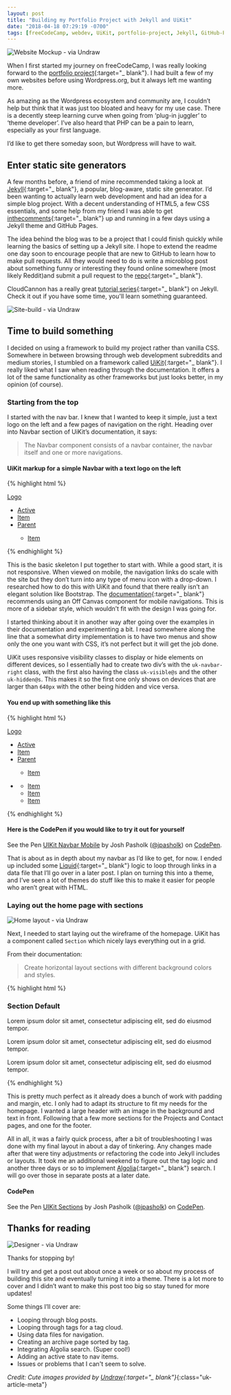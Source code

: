 ```yaml
---
layout: post
title: "Building my Portfolio Project with Jekyll and UiKit"
date: "2018-04-18 07:29:19 -0700"
tags: [freeCodeCamp, webdev, UiKit, portfolio-project, Jekyll, GitHub-Pages]
---
```


![Website Mockup - via Undraw](/img/posts/web-mockup.png)

When I first started my journey on freeCodeCamp, I was really looking forward to the [portfolio project](https://www.freecodecamp.org/challenges/build-a-personal-portfolio-webpage){:target="_ blank"}. I had built a few of my own websites before using Wordpress.org, but it always left me wanting more.

<!--more-->

As amazing as the Wordpress ecosystem and community are, I couldn’t help but think that it was just too bloated and heavy for my use case. There is a decently steep learning curve when going from ‘plug-in juggler’ to ‘theme developer’. I’ve also heard that PHP can be a pain to learn, especially as your first language.

I’d like to get there someday soon, but Wordpress will have to wait.

## Enter static site generators

A few months before, a friend of mine recommended taking a look at [Jekyll](https://jekyllrb.com/){:target="_ blank"}, a popular, blog-aware, static site generator. I’d been wanting to actually learn web development and had an idea for a simple blog project. With a decent understanding of HTML5, a few CSS essentials, and some help from my friend I was able to get [inthecomments](https://inthecomments.today/){:target="_ blank"} up and running in a few days using a Jekyll theme and GitHub Pages.

The idea behind the blog was to be a project that I could finish quickly while learning the basics of setting up a Jekyll site. I hope to extend the readme one day soon to encourage people that are new to GitHub to learn how to make pull requests. All they would need to do is write a microblog post about something funny or interesting they found online somewhere (most likely Reddit)and submit a pull request to the [repo](https://github.com/jpasholk/inthecomments){:target="_ blank"}.

CloudCannon has a really great [tutorial series](https://learn.cloudcannon.com/){:target="_ blank"} on Jekyll. Check it out if you have some time, you'll learn something guaranteed.

![Site-build - via Undraw](/img/posts/site-build.png)

## Time to build something

I decided on using a framework to build my project rather than vanilla CSS. Somewhere in between browsing through web development subreddits and medium stories, I stumbled on a framework called [UiKit](https://getuikit.com/){:target="_ blank"}. I really liked what I saw when reading through the documentation. It offers a lot of the same functionality as other frameworks but just looks better, in my opinion (of course).

### Starting from the top

I started with the nav bar. I knew that I wanted to keep it simple, just a text logo on the left and a few pages of navigation on the right. Heading over into Navbar section of UiKit’s documentation, it says:

>The Navbar component consists of a navbar container, the navbar itself and one or more navigations.

#### UiKit markup for a simple Navbar with a text logo on the left

{%  highlight html %}
<nav class="uk-navbar-container" uk-navbar>
  <div class="uk-navbar-left">
    <a class="uk-navbar-item uk-logo" href="#">Logo</a>
  </div>
  <div class="uk-navbar-right">
    <ul class="uk-navbar-nav">
      <li class="uk-active"><a href="#">Active</a></li>
      <li><a href="#">Item</a></li>
      <li>
        <a href="#">Parent</a>
        <div class="uk-navbar-dropdown">
          <ul class="uk-nav uk-navbar-dropdown-nav">
            <li><a class="uk-nav-header" href="#">Item</a></li>
          </ul>
        </div>
      </li>
    </ul>
  </div>
</nav>
{% endhighlight %}

This is the basic skeleton I put together to start with. While a good start, it is not responsive. When viewed on mobile, the navigation links do scale with the site but they don’t turn into any type of menu icon with a drop-down. I researched how to do this with UiKit and found that there really isn’t an elegant solution like Bootstrap. The [documentation](https://getuikit.com/docs/offcanvas#nav-in-off-canvas){:target="_ blank"} recommends using an Off Canvas component for mobile navigations. This is more of a sidebar style, which wouldn’t fit with the design I was going for.

I started thinking about it in another way after going over the examples in their documentation and experimenting a bit. I read somewhere along the line that a somewhat dirty implementation is to have two menus and show only the one you want with CSS, it’s not perfect but it will get the job done.

UiKit uses responsive visibility classes to display or hide elements on different devices, so I essentially had to create two div’s with the `uk-navbar-right` class, with the first also having the class `uk-visible@s` and the other `uk-hidden@s`. This makes it so the first one only shows on devices that are larger than `640px` with the other being hidden and vice versa.

#### You end up with something like this

{%  highlight html %}
  <nav class="uk-navbar-container" uk-navbar>
    <div class="uk-navbar-left">
      <a class="uk-navbar-item uk-logo" href="#">Logo</a>
    </div>
    <div class="uk-navbar-right uk-visible@s">
      <ul class="uk-navbar-nav">
        <li class="uk-active"><a href="#">Active</a></li>
        <li><a href="#">Item</a></li>
        <li>
          <a href="#">Parent</a>
          <div class="uk-navbar-dropdown">
            <ul class="uk-nav uk-navbar-dropdown-nav">
              <li><a class="uk-nav-header" href="#">Item</a></li>
            </ul>
          </div>
        </li>
      </ul>
    </div>
    <div class="uk-navbar-right uk-hidden@s">
      <ul class="uk-navbar-nav">
        <li class="ad_navicon_toggle"><a href="" uk-icon="icon: menu"></a>
          <div uk-dropdown class="uk-border-rounded">      
            <ul class="uk-nav uk-dropdown-nav">
              <li class="uk-nav-header"><a href="#">Item</a></li>
              <li class="uk-nav-header"><a href="">Item</a></li>
              <li class="uk-nav-header"><a href="">Item</a></li>
            </ul>
          </div>
        </li>
      </ul>
    </div>
  </nav>
{% endhighlight %}

####  Here is the CodePen if you would like to try it out for yourself

<p data-height="354" data-theme-id="dark" data-slug-hash="rvVPpM" data-default-tab="html,result" data-user="jpasholk" data-embed-version="2" data-pen-title="UIKit Navbar Mobile" data-preview="true" class="codepen">See the Pen <a href="https://codepen.io/jpasholk/pen/rvVPpM/">UIKit Navbar Mobile</a> by Josh Pasholk (<a href="https://codepen.io/jpasholk">@jpasholk</a>) on <a href="https://codepen.io">CodePen</a>.</p>
<script async src="https://static.codepen.io/assets/embed/ei.js"></script>

That is about as in depth about my navbar as I’d like to get, for now. I ended up included some [Liquid](https://help.shopify.com/themes/liquid/basics){:target="_ blank"} logic to loop through links in a data file that I’ll go over in a later post. I plan on turning this into a theme, and I’ve seen a lot of themes do stuff like this to make it easier for people who aren’t great with HTML.

### Laying out the home page with sections

![Home layout - via Undraw](/img/posts/home-layout.png)

Next, I needed to start laying out the wireframe of the homepage. UiKit has a component called `Section` which nicely lays everything out in a grid.

From their documentation:

>Create horizontal layout sections with different background colors and styles.

{% highlight html %}
  <div class="uk-section uk-section-default">
    <div class="uk-container">
      <h3>Section Default</h3>
      <div class="uk-grid-match uk-child-width-1-3@m" uk-grid>
        <div>
          <p>Lorem ipsum dolor sit amet, consectetur adipiscing elit, sed do eiusmod tempor.</p>
        </div>
        <div>
          <p>Lorem ipsum dolor sit amet, consectetur adipiscing elit, sed do eiusmod tempor.</p>
        </div>
        <div>
          <p>Lorem ipsum dolor sit amet, consectetur adipiscing elit, sed do eiusmod tempor.</p>
        </div>
      </div>
    </div>
  </div>
{% endhighlight %}

This is pretty much perfect as it already does a bunch of work with padding and margin, etc. I only had to adapt its structure to fit my needs for the homepage. I wanted a large header with an image in the background and text in front. Following that a few more sections for the Projects and Contact pages, and one for the footer.

All in all, it was a fairly quick process, after a bit of troubleshooting I was done with my final layout in about a day of tinkering. Any changes made after that were tiny adjustments or refactoring the code into Jekyll includes or layouts. It took me an additional weekend to figure out the tag logic and another three days or so to implement [Algolia](https://community.algolia.com/jekyll-algolia/){:target="_ blank"} search. I will go over those in separate posts at a later date.

#### CodePen

<p data-height="373" data-theme-id="dark" data-slug-hash="aEVKBQ" data-default-tab="html,result" data-user="jpasholk" data-embed-version="2" data-pen-title="UIKit Sections" data-preview="true" class="codepen">See the Pen <a href="https://codepen.io/jpasholk/pen/aEVKBQ/">UIKit Sections</a> by Josh Pasholk (<a href="https://codepen.io/jpasholk">@jpasholk</a>) on <a href="https://codepen.io">CodePen</a>.</p>
<script async src="https://static.codepen.io/assets/embed/ei.js"></script>

## Thanks for reading

![Designer - via Undraw](/img/posts/designer.png)

Thanks for stopping by!

I will try and get a post out about once a week or so about my process of building this site and eventually turning it into a theme. There is a lot more to cover and I didn’t want to make this post too big so stay tuned for more updates!

Some things I’ll cover are:

* Looping through blog posts.
* Looping through tags for a tag cloud.
* Using data files for navigation.
* Creating an archive page sorted by tag.
* Integrating Algolia search. (Super cool!)
* Adding an active state to nav items.
* Issues or problems that I can't seem to solve.

*Credit: Cute images provided by [Undraw](https://undraw.co){:target="_ blank"}*{:class="uk-article-meta"}
